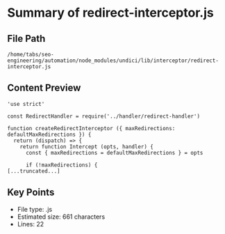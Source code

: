 # Summary of redirect-interceptor.js
  
## File Path
`/home/tabs/seo-engineering/automation/node_modules/undici/lib/interceptor/redirect-interceptor.js`

## Content Preview
```
'use strict'

const RedirectHandler = require('../handler/redirect-handler')

function createRedirectInterceptor ({ maxRedirections: defaultMaxRedirections }) {
  return (dispatch) => {
    return function Intercept (opts, handler) {
      const { maxRedirections = defaultMaxRedirections } = opts

      if (!maxRedirections) {
[...truncated...]
```

## Key Points
- File type: .js
- Estimated size: 661 characters
- Lines: 22
